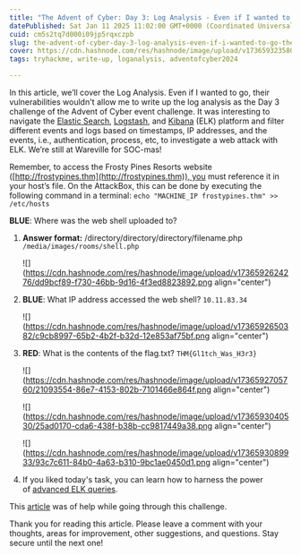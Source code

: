 ```yaml
---
title: "The Advent of Cyber: Day 3: Log Analysis - Even if I wanted to go, their vulnerabilities wouldn't allow it (TryHackMe)"
datePublished: Sat Jan 11 2025 11:02:00 GMT+0000 (Coordinated Universal Time)
cuid: cm5s2tq7d000i09jp5rqxczpb
slug: the-advent-of-cyber-day-3-log-analysis-even-if-i-wanted-to-go-their-vulnerabilities-wouldnt-allow-it-tryhackme
cover: https://cdn.hashnode.com/res/hashnode/image/upload/v1736593235801/cc2e161b-1472-4bc7-b30f-a47f7fc9a3d7.png
tags: tryhackme, write-up, loganalysis, adventofcyber2024

---
```


In this article, we’ll cover the Log Analysis. Even if I wanted to go, their vulnerabilities wouldn't allow me to write up the log analysis as the Day 3 challenge of the Advent of Cyber event challenge. It was interesting to navigate the [Elastic Search](https://www.elastic.co/elasticsearch), [Logstash](https://www.elastic.co/logstash), and [Kibana](https://www.elastic.co/kibana) (ELK) platform and filter different events and logs based on timestamps, IP addresses, and the events, i.e., authentication, process, etc, to investigate a web attack with ELK. We’re still at Wareville for SOC-mas!

Remember, to access the Frosty Pines Resorts website ([http://frostypines.thm](http://frostypines.thm)), you must reference it in your host’s file. On the AttackBox, this can be done by executing the following command in a terminal: `echo "MACHINE_IP frostypines.thm" >> /etc/hosts`

**BLUE**: Where was the web shell uploaded to?

1. **Answer format:** /directory/directory/directory/filename.php `/media/images/rooms/shell.php`  
    
    ![](https://cdn.hashnode.com/res/hashnode/image/upload/v1736592624276/dd9bcf89-f730-46bb-9d16-4f3ed8823892.png align="center")
    
2. **BLUE**: What IP address accessed the web shell? `10.11.83.34`  
    
    ![](https://cdn.hashnode.com/res/hashnode/image/upload/v1736592650382/c9cb8997-65b2-4b2f-b32d-12e853af75bf.png align="center")
    
3. **RED**: What is the contents of the flag.txt? `THM{Gl1tch_Was_H3r3}`  
    
    ![](https://cdn.hashnode.com/res/hashnode/image/upload/v1736592705760/21093554-86e7-4153-802b-7101466e864f.png align="center")
    
    ![](https://cdn.hashnode.com/res/hashnode/image/upload/v1736593040530/25ad0170-cda6-438f-b38b-cc9817449a38.png align="center")
    
    ![](https://cdn.hashnode.com/res/hashnode/image/upload/v1736593089933/93c7c611-84b0-4a63-b310-9bc1ae0450d1.png align="center")
    
4. If you liked today's task, you can learn how to harness the power of [advanced ELK queries](https://tryhackme.com/jr/advancedelkqueries).
    

This [article](https://medium.com/@rahulhoysala07/tryhackme-advent-of-cyber-2024-day-3-writeup-f2c8dd7f49a4) was of help while going through this challenge.

Thank you for reading this article. Please leave a comment with your thoughts, areas for improvement, other suggestions, and questions. Stay secure until the next one!